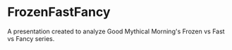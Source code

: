 # FrozenFastFancy
A presentation created to analyze Good Mythical Morning's Frozen vs Fast vs Fancy series.
